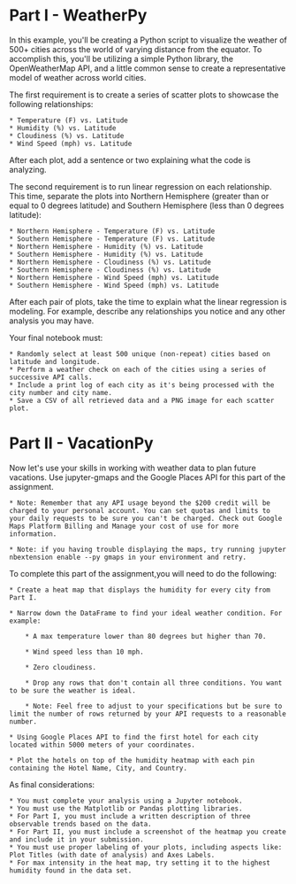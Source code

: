 # Part I - WeatherPy
In this example, you'll be creating a Python script to visualize the weather of 500+ cities across the world of varying distance from the equator. To accomplish this, you'll be utilizing a simple Python library, the OpenWeatherMap API, and a little common sense to create a representative model of weather across world cities.

The first requirement is to create a series of scatter plots to showcase the following relationships:

    * Temperature (F) vs. Latitude
    * Humidity (%) vs. Latitude
    * Cloudiness (%) vs. Latitude
    * Wind Speed (mph) vs. Latitude
    
After each plot, add a sentence or two explaining what the code is analyzing.

The second requirement is to run linear regression on each relationship. This time, separate the plots into Northern Hemisphere (greater than or equal to 0 degrees latitude) and Southern Hemisphere (less than 0 degrees latitude):

    * Northern Hemisphere - Temperature (F) vs. Latitude
    * Southern Hemisphere - Temperature (F) vs. Latitude
    * Northern Hemisphere - Humidity (%) vs. Latitude
    * Southern Hemisphere - Humidity (%) vs. Latitude
    * Northern Hemisphere - Cloudiness (%) vs. Latitude
    * Southern Hemisphere - Cloudiness (%) vs. Latitude
    * Northern Hemisphere - Wind Speed (mph) vs. Latitude
    * Southern Hemisphere - Wind Speed (mph) vs. Latitude

After each pair of plots, take the time to explain what the linear regression is modeling. For example, describe any relationships you notice and any other analysis you may have.

Your final notebook must:

    * Randomly select at least 500 unique (non-repeat) cities based on latitude and longitude.
    * Perform a weather check on each of the cities using a series of successive API calls.
    * Include a print log of each city as it's being processed with the city number and city name.
    * Save a CSV of all retrieved data and a PNG image for each scatter plot.

# Part II - VacationPy
Now let's use your skills in working with weather data to plan future vacations. Use jupyter-gmaps and the Google Places API for this part of the assignment.

    * Note: Remember that any API usage beyond the $200 credit will be charged to your personal account. You can set quotas and limits to your daily requests to be sure you can't be charged. Check out Google Maps Platform Billing and Manage your cost of use for more information.

    * Note: if you having trouble displaying the maps, try running jupyter nbextension enable --py gmaps in your environment and retry.

To complete this part of the assignment,you will need to do the following:

    * Create a heat map that displays the humidity for every city from Part I.

    * Narrow down the DataFrame to find your ideal weather condition. For example:

        * A max temperature lower than 80 degrees but higher than 70.

        * Wind speed less than 10 mph.

        * Zero cloudiness.

        * Drop any rows that don't contain all three conditions. You want to be sure the weather is ideal.

        * Note: Feel free to adjust to your specifications but be sure to limit the number of rows returned by your API requests to a reasonable number.

    * Using Google Places API to find the first hotel for each city located within 5000 meters of your coordinates.

    * Plot the hotels on top of the humidity heatmap with each pin containing the Hotel Name, City, and Country.


As final considerations:

    * You must complete your analysis using a Jupyter notebook.
    * You must use the Matplotlib or Pandas plotting libraries.
    * For Part I, you must include a written description of three observable trends based on the data.
    * For Part II, you must include a screenshot of the heatmap you create and include it in your submission.
    * You must use proper labeling of your plots, including aspects like: Plot Titles (with date of analysis) and Axes Labels.
    * For max intensity in the heat map, try setting it to the highest humidity found in the data set.